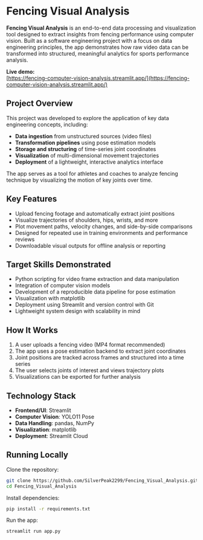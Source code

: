 # Fencing Visual Analysis

**Fencing Visual Analysis** is an end-to-end data processing and visualization tool designed to extract insights from fencing performance using computer vision. Built as a software engineering project with a focus on data engineering principles, the app demonstrates how raw video data can be transformed into structured, meaningful analytics for sports performance analysis.

**Live demo:**  
[https://fencing-computer-vision-analysis.streamlit.app/](https://fencing-computer-vision-analysis.streamlit.app/)

## Project Overview

This project was developed to explore the application of key data engineering concepts, including:

- **Data ingestion** from unstructured sources (video files)
- **Transformation pipelines** using pose estimation models
- **Storage and structuring** of time-series joint coordinates
- **Visualization** of multi-dimensional movement trajectories
- **Deployment** of a lightweight, interactive analytics interface

The app serves as a tool for athletes and coaches to analyze fencing technique by visualizing the motion of key joints over time.

## Key Features

- Upload fencing footage and automatically extract joint positions
- Visualize trajectories of shoulders, hips, wrists, and more
- Plot movement paths, velocity changes, and side-by-side comparisons
- Designed for repeated use in training environments and performance reviews
- Downloadable visual outputs for offline analysis or reporting

## Target Skills Demonstrated

- Python scripting for video frame extraction and data manipulation
- Integration of computer vision models
- Development of a reproducible data pipeline for pose estimation
- Visualization with matplotlib
- Deployment using Streamlit and version control with Git
- Lightweight system design with scalability in mind

## How It Works

1. A user uploads a fencing video (MP4 format recommended)
2. The app uses a pose estimation backend to extract joint coordinates
3. Joint positions are tracked across frames and structured into a time series
4. The user selects joints of interest and views trajectory plots
5. Visualizations can be exported for further analysis

## Technology Stack

- **Frontend/UI**: Streamlit  
- **Computer Vision**: YOLO11 Pose 
- **Data Handling**: pandas, NumPy  
- **Visualization**: matplotlib 
- **Deployment**: Streamlit Cloud  

## Running Locally

Clone the repository:

```bash
git clone https://github.com/SilverPeak2299/Fencing_Visual_Analysis.git
cd Fencing_Visual_Analysis
```

Install dependencies:

```bash
pip install -r requirements.txt
```

Run the app:

```bash
streamlit run app.py
```

